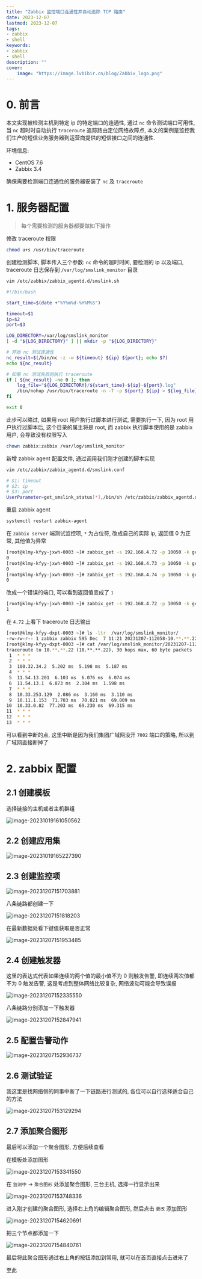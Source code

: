 ```yaml
---
title: "Zabbix 监控端口连通性并自动追踪 TCP 路由" 
date: 2023-12-07
lastmod: 2023-12-07
tags: 
- zabbix
- shell
keywords:
- zabbix
- shell
description: "" 
cover:
    image: "https://image.lvbibir.cn/blog/Zabbix_logo.png"
---
```


# 0. 前言

本文实现被检测主机到特定 ip 的特定端口的连通性, 通过 `nc` 命令测试端口可用性, 当 `nc` 超时时自动执行 `traceroute` 追踪路由定位网络故障点, 本文的案例是监控我们生产的短信业务服务器到运营商提供的短信接口之间的连通性.

环境信息:

- CentOS 7.6
- Zabbix 3.4

确保需要检测端口连通性的服务器安装了 `nc` 及 `traceroute`

# 1. 服务器配置

> 每个需要检测的服务器都要做如下操作

修改 traceroute 权限

```bash
chmod u+s /usr/bin/traceroute
```

创建检测脚本, 脚本传入三个参数: `nc` 命令的超时时间, 要检测的 ip 以及端口, traceroute 日志保存到 `/var/log/smslink_monitor` 目录

```bash
vim /etc/zabbix/zabbix_agentd.d/smslink.sh

#!/bin/bash

start_time=$(date +"%Y%m%d-%H%M%S")

timeout=$1
ip=$2
port=$3

LOG_DIRECTORY=/var/log/smslink_monitor
[ -d "${LOG_DIRECTORY}" ] || mkdir -p "${LOG_DIRECTORY}"

# 开始 nc 测试连通性
nc_result=$(/bin/nc -z -w ${timeout} ${ip} ${port}; echo $?)
echo ${nc_result}

# 如果 nc 测试失败则执行 traceroute
if [ ${nc_result} -ne 0 ]; then
    log_file="${LOG_DIRECTORY}/${start_time}-${ip}-${port}.log"
    /bin/nohup /usr/bin/traceroute -n -T -p ${port} ${ip} > ${log_file} 2>&1 &
fi

exit 0
```

此步可以略过, 如果用 root 用户执行过脚本进行测试, 需要执行一下, 因为 root 用户执行过脚本后, 这个目录的属主将是 root, 而 zabbix 执行脚本使用的是 zabbix 用户, 会导致没有权限写入

```bash
chown zabbix:zabbix /var/log/smslink_monitor
```

新增 zabbix agent 配置文件, 通过调用我们刚才创建的脚本实现

```bash
vim /etc/zabbix/zabbix_agentd.d/smslink.conf

# $1: timeout
# $2: ip
# $3: port
UserParameter=get_smslink_status[*],/bin/sh /etc/zabbix/zabbix_agentd.d/smslink.sh $1 $2 $3
```

重启 zabbix agent

```bash
systemctl restart zabbix-agent
```

在 `zabbix server` 端测试监控项, `*` 为占位符, 改成自己的实际 ip, 返回值 0 为正常, 其他值为异常

```bash
[root@klmy-kfyy-jxwh-0003 ~]# zabbix_get -s 192.168.4.72 -p 10050 -k get_smslink_status[3,10.**.**.22,7001]
0
[root@klmy-kfyy-jxwh-0003 ~]# zabbix_get -s 192.168.4.73 -p 10050 -k get_smslink_status[3,10.**.**.22,7001]
0
[root@klmy-kfyy-jxwh-0003 ~]# zabbix_get -s 192.168.4.74 -p 10050 -k get_smslink_status[3,10.**.**.22,7001]
0
```

改成一个错误的端口, 可以看到返回值变成了 `1`

```bash
[root@klmy-kfyy-jxwh-0003 ~]# zabbix_get -s 192.168.4.72 -p 10050 -k get_smslink_status[3,10.**.**.22,7002]
1
```

在 `4.72` 上看下 traceroute 日志输出

```bash
[root@klmy-kfyy-dxpt-0003 ~]# ls -ltr  /var/log/smslink_monitor/
-rw-rw-r-- 1 zabbix zabbix 595 Dec  7 11:21 20231207-112058-10.**.**.22-7002.log
[root@klmy-kfyy-dxpt-0003 ~]# cat /var/log/smslink_monitor/20231207-112058-10.**.**.22-7002.log
traceroute to 10.**.**.22 (10.**.**.22), 30 hops max, 60 byte packets
 1  * * *
 2  * * *
 3  100.32.34.2  5.202 ms  5.198 ms  5.187 ms
 4  * * *
 5  11.54.13.201  6.103 ms  6.076 ms  6.074 ms
 6  11.54.13.1  6.873 ms  2.104 ms  1.598 ms
 7  * * *
 8  10.33.253.129  2.086 ms  3.160 ms  3.110 ms
 9  10.11.1.153  71.703 ms  70.821 ms  69.009 ms
10  10.33.0.82  77.203 ms  69.230 ms  69.315 ms
11  * * *
12  * * *
13  * * *
```

可以看到中断的点, 这里中断是因为我们集团广域网没开 `7002` 端口的策略, 所以到广域网直接断掉了

# 2. zabbix 配置

## 2.1 创建模板

选择链接的主机或者主机群组

![image-20231019161050562](https://image.lvbibir.cn/blog/image-20231019161050562.png)

## 2.2 创建应用集

![image-20231019165227390](https://image.lvbibir.cn/blog/image-20231019165227390.png)

## 2.3 创建监控项

![image-20231207151703881](https://image.lvbibir.cn/blog/image-20231207151703881.png)

八条链路都创建一下

![image-20231207151818203](https://image.lvbibir.cn/blog/image-20231207151818203.png)

在最新数据处看下键值获取是否正常

![image-20231207151953485](https://image.lvbibir.cn/blog/image-20231207151953485.png)

## 2.4 创建触发器

这里的表达式代表如果连续的两个值的最小值不为 0 则触发告警, 即连续两次值都不为 0 触发告警, 这是考虑到整体网络比较复杂, 网络波动可能会导致误报

![image-20231207152335550](https://image.lvbibir.cn/blog/image-20231207152335550.png)

八条链路分别添加一下触发器

![image-20231207152847941](https://image.lvbibir.cn/blog/image-20231207152847941.png)

## 2.5 配置告警动作

![image-20231207152936737](https://image.lvbibir.cn/blog/image-20231207152936737.png)

## 2.6 测试验证

我这里是找网络侧的同事中断了一下链路进行测试的, 各位可以自行选择适合自己的方法

![image-20231207153129294](https://image.lvbibir.cn/blog/image-20231207153129294.png)

## 2.7 添加聚合图形

最后可以添加一个聚合图形, 方便后续查看

在模板处添加图形

![image-20231207153341550](https://image.lvbibir.cn/blog/image-20231207153341550.png)

在 `监测中` -> `聚合图形` 处添加聚合图形, 三台主机, 选择一行显示出来

![image-20231207153748336](https://image.lvbibir.cn/blog/image-20231207153748336.png)

进入刚才创建的聚合图形, 选择右上角的编辑聚合图形, 然后点击 `更改` 添加图形

![image-20231207154620691](https://image.lvbibir.cn/blog/image-20231207154620691.png)

把三个节点都添加一下

![image-20231207154840761](https://image.lvbibir.cn/blog/image-20231207154840761.png)

最后将此聚合图形通过右上角的按钮添加到常用, 就可以在首页直接点击进来了

至此
